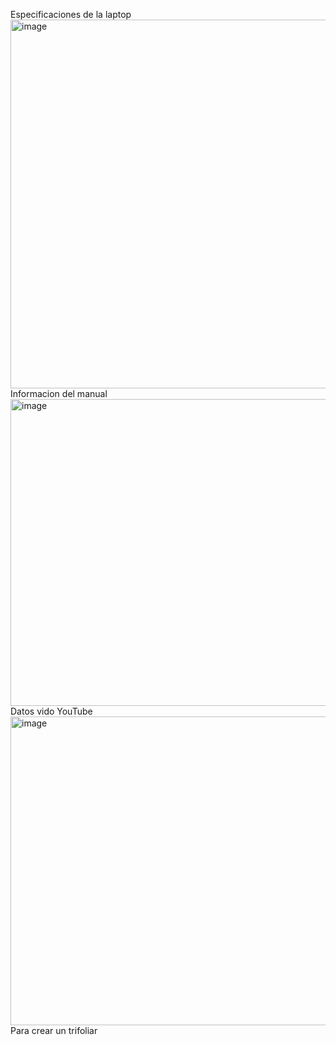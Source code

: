 Especificaciones de la laptop
<img width="1037" height="590" alt="image" src="https://github.com/user-attachments/assets/b9cca944-217c-4526-8fac-3a2a269a713b" />
Informacion del manual
<img width="1084" height="491" alt="image" src="https://github.com/user-attachments/assets/be2b0f58-708f-4c87-80dd-c008beaeeeef" />
Datos vido YouTube
<img width="1042" height="494" alt="image" src="https://github.com/user-attachments/assets/bae7a7f2-8f55-43b5-9baa-2de8141ab671" />
Para crear un trifoliar
